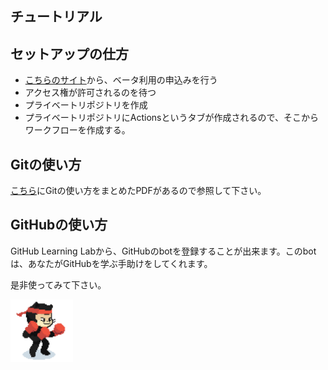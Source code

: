 チュートリアル
-----

## セットアップの仕方

 - [こちらのサイト](https://github.com/features/actions)から、ベータ利用の申込みを行う
 - アクセス権が許可されるのを待つ
 - プライベートリポジトリを作成
 - プライベートリポジトリにActionsというタブが作成されるので、そこからワークフローを作成する。

## Gitの使い方

[こちら](./git-cheat-sheet-education.pdf)にGitの使い方をまとめたPDFがあるので参照して下さい。

## GitHubの使い方

GitHub Learning Labから、GitHubのbotを登録することが出来ます。このbotは、あなたがGitHubを学ぶ手助けをしてくれます。

是非使ってみて下さい。

<img src="./octocat.jpg" width="100px">
